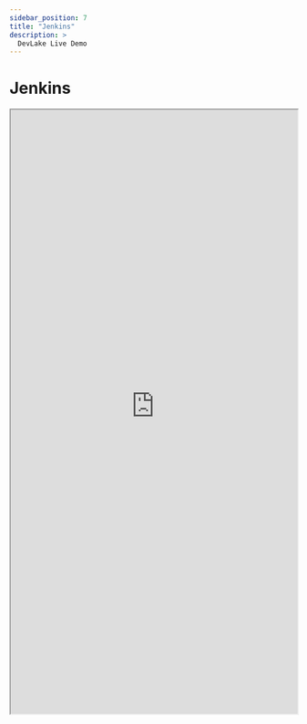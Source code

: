 ```yaml
---
sidebar_position: 7
title: "Jenkins"
description: >
  DevLake Live Demo
---
```


# Jenkins
<iframe src="https://grafana-lake.demo.devlake.io/d/W8AiDFQnk/jenkins?orgId=1&from=1635945337632&to=1651583737632" width="100%" height="1060px"></iframe>